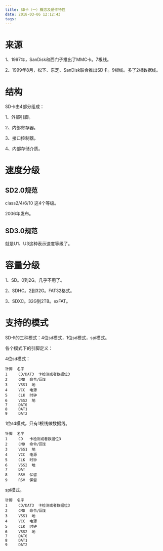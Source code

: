 ```yaml
---
title: SD卡（一）概念及硬件特性
date: 2018-03-06 12:12:43
tags:
---
```




# 来源

1、1997年，SanDisk和西门子推出了MMC卡。7根线。

2、1999年8月，松下、东芝、SanDisk联合推出SD卡。9根线。多了2根数据线。

# 结构

SD卡由4部分组成：

1、外部引脚。

2、内部寄存器。

3、接口控制器。

4、内部存储介质。

# 速度分级

## SD2.0规范

class2/4/6/10 这4个等级。

2006年发布。



## SD3.0规范

就是U1、U3这种表示速度等级了。

# 容量分级

1、SD。0到2G。几乎不用了。

2、SDHC。2到32G。FAT32格式。

3、SDXC。32G到2TB。exFAT。

# 支持的模式

SD卡的三种模式：4位sd模式，1位sd模式，spi模式。

各个模式下的引脚定义：

4位sd模式：

```
针脚	名字		
1	  CD/DAT3  卡检测或者数据位3
2     CMD  命令/回复
3     VSS1  地
4	  VCC  电源
5     CLK  时钟
6     VSS2  地
7	  DAT0  
8     DAT1  
9     DAT2  
```



1位sd模式。只有1根线做数据线。

```
针脚	名字		
1	  CD   卡检测或者数据位3
2     CMD  命令/回复
3     VSS1  地
4	  VCC  电源
5     CLK  时钟
6     VSS2  地
7	  DAT  
8     RSV  保留  
9     RSV  保留
```

spi模式。

```
针脚	名字		
1	  CD/DAT3  卡检测或者数据位3
2     CMD  命令/回复
3     VSS1  地
4	  VCC  电源
5     CLK  时钟
6     VSS2  地
7	  DAT0  
8     DAT1  
9     DAT2  
```



